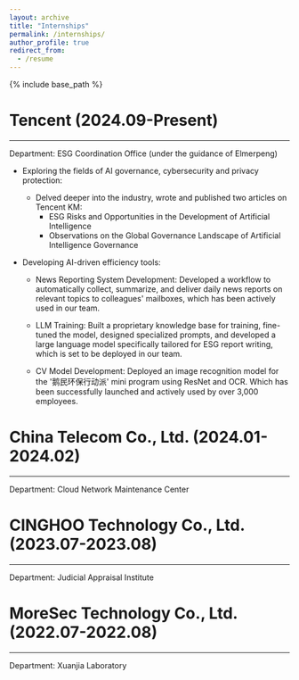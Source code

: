 ```yaml
---
layout: archive
title: "Internships"
permalink: /internships/
author_profile: true
redirect_from:
  - /resume
---
```


{% include base_path %}


Tencent (2024.09-Present)
======
---
Department: ESG Coordination Office (under the guidance of Elmerpeng)

* Exploring the fields of AI governance, cybersecurity and privacy protection:
  * Delved deeper into the industry, wrote and published two articles on Tencent KM:
    * ESG Risks and Opportunities in the Development of Artificial Intelligence
    * Observations on the Global Governance Landscape of Artificial Intelligence Governance

* Developing AI-driven efficiency tools:
  * News Reporting System Development: Developed a workflow to automatically collect, summarize, and deliver daily news reports on relevant topics to colleagues' mailboxes, which has been actively used in our team.

  * LLM Training: Built a proprietary knowledge base for training, fine-tuned the model, designed specialized prompts, and developed a large language model specifically tailored for ESG report writing, which is set to be deployed in our team.
  * CV Model Development: Deployed an image recognition model for the '鹅民环保行动派' mini program using ResNet and OCR. Which has been successfully launched and actively used by over 3,000 employees.


China Telecom Co., Ltd. (2024.01-2024.02)
======
---
Department: Cloud Network Maintenance Center


CINGHOO Technology Co., Ltd. (2023.07-2023.08)
======
---
Department: Judicial Appraisal Institute


MoreSec Technology Co., Ltd. (2022.07-2022.08)
======
---
Department: Xuanjia Laboratory
